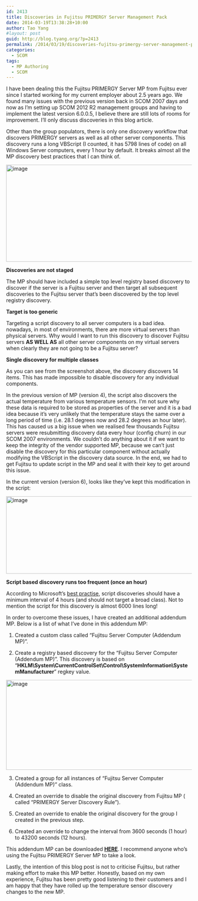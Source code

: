 ```yaml
---
id: 2413
title: Discoveries in Fujitsu PRIMERGY Server Management Pack
date: 2014-03-19T13:38:28+10:00
author: Tao Yang
#layout: post
guid: http://blog.tyang.org/?p=2413
permalink: /2014/03/19/discoveries-fujitsu-primergy-server-management-pack/
categories:
  - SCOM
tags:
  - MP Authoring
  - SCOM
---
```

I have been dealing this the Fujitsu PRIMERGY Server MP from Fujitsu ever since I started working for my current employer about 2.5 years ago. We found many issues with the previous version back in SCOM 2007 days and now as I’m setting up SCOM 2012 R2 management groups and having to implement the latest version 6.0.0.5, I believe there are still lots of rooms for improvement. I’ll only discuss discoveries in this blog article.

Other than the group populators, there is only one discovery workflow that discovers PRIMERGY servers as well as all other server components. This discovery runs a long VBScript (I counted, it has 5798 lines of code) on all Windows Server computers, every 1 hour by default. It breaks almost all the MP discovery best practices that I can think of.

<a href="http://blog.tyang.org/wp-content/uploads/2014/03/image4.png"><img style="background-image: none; padding-top: 0px; padding-left: 0px; display: inline; padding-right: 0px; border-width: 0px;" title="image" alt="image" src="http://blog.tyang.org/wp-content/uploads/2014/03/image_thumb4.png" width="580" height="263" border="0" /></a>

<strong>Discoveries are not staged</strong>

The MP should have included a simple top level registry based discovery to discover if the server is a Fujitsu server and then target all subsequent discoveries to the Fujitsu server that’s been discovered by the top level registry discovery.

<strong>Target is too generic</strong>

Targeting a script discovery to all server computers is a bad idea. nowadays, in most of environments, there are more virtual servers than physical servers. Why would I want to run this discovery to discover Fujitsu servers <strong>AS WELL AS</strong> all other server components on my virtual servers when clearly they are not going to be a Fujitsu server?

<strong>Single discovery for multiple classes</strong>

As you can see from the screenshot above, the discovery discovers 14 items. This has made impossible to disable discovery for any individual components.

In the previous version of MP (version 4), the script also discovers the actual temperature from various temperature sensors. I'm not sure why these data is required to be stored as properties of the server and it is a bad idea because it’s very unlikely that the temperature stays the same over a long period of time (i.e. 28.1 degrees now and 28.2 degrees an hour later). This has caused us a big issue when we realised few thousands Fujitsu servers were resubmitting discovery data every hour (config churn) in our SCOM 2007 environments. We couldn’t do anything about it if we want to keep the integrity of the vendor supported MP, because we can’t just disable the discovery for this particular component without actually modifying the VBScript in the discovery data source. In the end, we had to get Fujitsu to update script in the MP and seal it with their key to get around this issue.

In the current version (version 6), looks like they’ve kept this modification in the script:

<a href="http://blog.tyang.org/wp-content/uploads/2014/03/image5.png"><img style="background-image: none; padding-top: 0px; padding-left: 0px; display: inline; padding-right: 0px; border-width: 0px;" title="image" alt="image" src="http://blog.tyang.org/wp-content/uploads/2014/03/image_thumb5.png" width="580" height="210" border="0" /></a>

<strong>Script based discovery runs too frequent (once an hour)</strong>

According to Microsoft’s <a href="https://social.technet.microsoft.com/wiki/contents/articles/14260.operations-manager-management-pack-authoring-discovery.aspx">best practise</a>, script discoveries should have a minimum interval of 4 hours (and should not target a broad class). Not to mention the script for this discovery is almost 6000 lines long!

In order to overcome these issues, I have created an additional addendum MP. Below is a list of what I’ve done in this addendum MP:

1. Created a custom class called “Fujitsu Server Computer (Addendum MP)”.

2. Create a registry based discovery for the “Fujitsu Server Computer (Addendum MP)”. This discovery is based on “<strong>HKLM\System\CurrentControlSet\Control\SystemInformation\SystemManufacturer</strong>” regkey value.

<a href="http://blog.tyang.org/wp-content/uploads/2014/03/image6.png"><img style="background-image: none; padding-top: 0px; padding-left: 0px; display: inline; padding-right: 0px; border-width: 0px;" title="image" alt="image" src="http://blog.tyang.org/wp-content/uploads/2014/03/image_thumb6.png" width="580" height="244" border="0" /></a>

3. Created a group for all instances of “Fujitsu Server Computer (Addendum MP)” class.

4. Created an override to disable the original discovery from Fujitsu MP ( called “PRIMERGY Server Discovery Rule”).

5. Created an override to enable the original discovery for the group I created in the previous step.

6. Created an override to change the interval from 3600 seconds (1 hour) to 43200 seconds (12 hours).

This addendum MP can be downloaded <strong><a href="http://blog.tyang.org/wp-content/uploads/2014/03/Fujitsu.Servers.PRIMERGY.Addendum.xml_.zip">HERE</a></strong>. I recommend anyone who’s using the Fujitsu PRIMERGY Server MP to take a look.

Lastly, the intention of this blog post is not to criticise Fujitsu, but rather making effort to make this MP better. Honestly, based on my own experience, Fujitsu has been pretty good listening to their customers and I am happy that they have rolled up the temperature sensor discovery changes to the new MP.